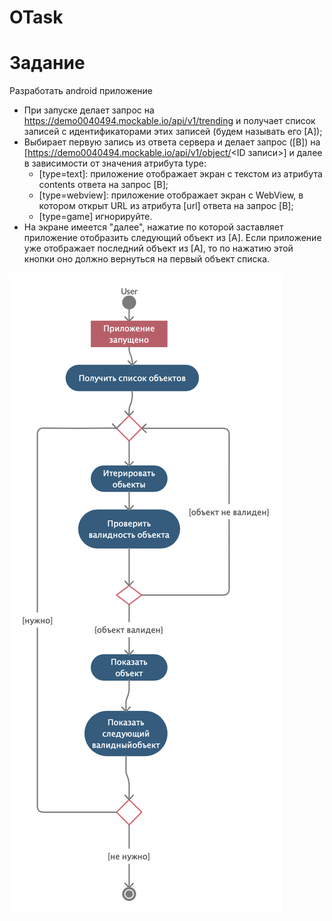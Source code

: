 # OTask

# Задание
Разработать android приложение 
- При запуске делает запрос на https://demo0040494.mockable.io/api/v1/trending и получает список записей с идентификаторами этих записей (будем называть его [А]);
- Выбирает первую запись из ответа сервера и делает запрос ([B]) на [https://demo0040494.mockable.io/api/v1/object/<ID записи>] и далее в зависимости от значения атрибута type:
    - [type=text]: приложение отображает экран с текстом из атрибута contents ответа на запрос [B];
    - [type=webview]: приложение отображает экран с WebView, в котором открыт URL из атрибута [url] ответа на запрос [B];
    - [type=game] игнорируйте.
- На экране имеется "далее", нажатие по которой заставляет приложение отобразить следующий объект из [А]. Если приложение уже отображает последний объект из [А], то по нажатию этой кнопки оно должно вернуться на первый объект списка.



![](https://github.com/atreydos/OTask/blob/master/attachments/App%20Activity%20Diagram.png)
